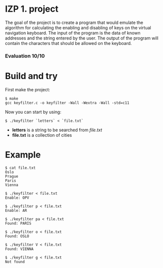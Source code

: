 # IZP 1. project
The goal of the project is to create a program that would emulate the algorithm for calculating the enabling and disabling of keys on the virtual navigation keyboard. The input of the program is the data of known addresses and the string entered by the user. The output of the program will contain the characters that should be allowed on the keyboard.
### Evaluation 10/10
# Build and try
First make the project:
```console
$ make
gcc keyfilter.c -o keyfilter -Wall -Wextra -Wall -std=c11
```
Now you can start by using:
```console
$ ./keyfilter `letters` < `file.txt`
```
- **letters** is a string to be searched from *file.txt*
- **file.txt** is a collection of cities

# Example

```console
$ cat file.txt
Oslo
Prague
Paris
Vienna
```

```console
$ ./keyfilter < file.txt
Enable: OPV
```

```console
$ ./keyfilter p < file.txt
Enable: AR
```

```console
$ ./keyfilter pa < file.txt
Found: PARIS
```

```console
$ ./keyfilter o < file.txt
Found: OSLO
```

```console
$ ./keyfilter V < file.txt
Found: VIENNA
```

```console
$ ./keyfilter g < file.txt
Not found
```
